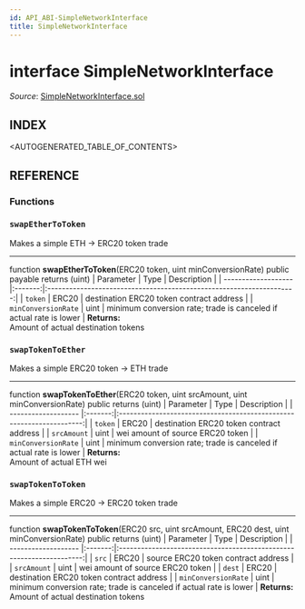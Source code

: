 ```yaml
---
id: API_ABI-SimpleNetworkInterface
title: SimpleNetworkInterface
---
```

# interface SimpleNetworkInterface
*Source*: [SimpleNetworkInterface.sol](https://github.com/KyberNetwork/smart-contracts/blob/master/contracts/SimpleNetworkInterface.sol)


## INDEX

<AUTOGENERATED_TABLE_OF_CONTENTS>

## REFERENCE

### Functions

### `swapEtherToToken`
Makes a simple ETH -> ERC20 token trade
___
function __swapEtherToToken__(ERC20 token, uint minConversionRate) public payable returns (uint)
| Parameter           | Type    | Description                                   |
| ------------------- |:-------:|:--------------------------------------------------------------------:|
| `token`               | ERC20   | destination ERC20 token contract address                                  |
| `minConversionRate` | uint    | minimum conversion rate;  trade is canceled if actual rate is lower |
**Returns:**\
Amount of actual destination tokens
<br />

### `swapTokenToEther`
Makes a simple ERC20 token -> ETH trade
___
function __swapTokenToEther__(ERC20 token, uint srcAmount, uint minConversionRate) public returns (uint)
| Parameter           | Type    | Description                                   |
| ------------------- |:-------:|:--------------------------------------------------------------------:|
| `token`               | ERC20   | destination ERC20 token contract address                                  |
| `srcAmount`         | uint    | wei amount of source ERC20 token                                     |
| `minConversionRate` | uint    | minimum conversion rate;  trade is canceled if actual rate is lower |
**Returns:**\
Amount of actual ETH wei
<br />

### `swapTokenToToken`
Makes a simple ERC20 -> ERC20 token trade
___
function __swapTokenToToken__(ERC20 src, uint srcAmount, ERC20 dest, uint minConversionRate) public returns (uint)
| Parameter           | Type    | Description                                   |
| ------------------- |:-------:|:--------------------------------------------------------------------:|
| `src`               | ERC20   | source ERC20 token contract address                                  |
| `srcAmount`         | uint    | wei amount of source ERC20 token                                     |
| `dest`              | ERC20   | destination ERC20 token contract address                             |
| `minConversionRate` | uint    | minimum conversion rate;  trade is canceled if actual rate is lower |
**Returns:**\
Amount of actual destination tokens
